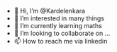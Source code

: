- 👋 Hi, I’m @Kardelenkara
- 👀 I’m interested in many things
- 🌱 I’m currently learning maths
- 💞️ I’m looking to collaborate on ...
- 📫 How to reach me via linkedin

<!---
Kardelenkara/Kardelenkara is a ✨ special ✨ repository because its `README.md` (this file) appears on your GitHub profile.
You can click the Preview link to take a look at your changes.
--->
